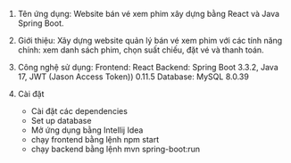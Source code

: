 1. Tên ứng dụng:
Website bán vé xem phim xây dựng bằng React và Java Spring Boot.

2. Giới thiệu:
Xây dựng website quản lý bán vé xem phim với các tính năng chính: xem danh sách phim, chọn suất chiếu, đặt vé và thanh toán.

3. Công nghệ sử dụng:
   Frontend: React
   Backend: Spring Boot 3.3.2, Java 17, JWT (Jason Access Token)) 0.11.5
   Database: MySQL 8.0.39
4. Cài đặt
   - Cài đặt các dependencies
   - Set up database
   - Mở ứng dụng bằng Intellij Idea
   - chạy frontend bằng lệnh npm start
   - chạy backend bằng lệnh mvn spring-boot:run
